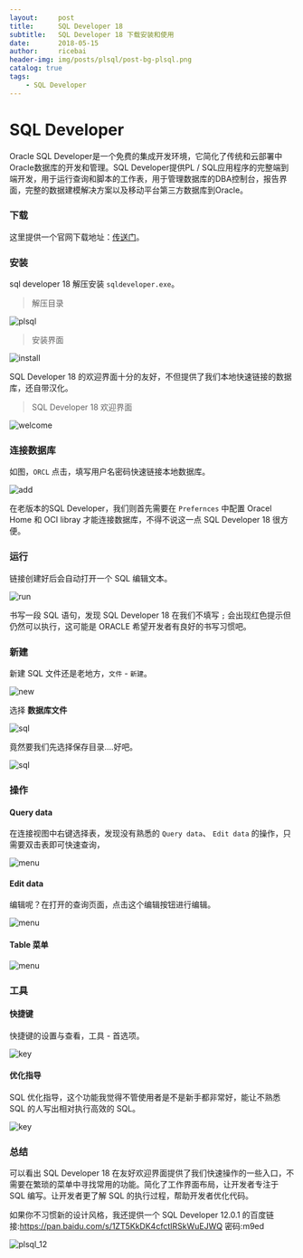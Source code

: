 ```yaml
---
layout:     post
title:      SQL Developer 18
subtitle:   SQL Developer 18 下载安装和使用
date:       2018-05-15
author:     ricebai
header-img: img/posts/plsql/post-bg-plsql.png
catalog: true
tags:
    - SQL Developer
---
```


# SQL Developer

Oracle SQL Developer是一个免费的集成开发环境，它简化了传统和云部署中Oracle数据库的开发和管理。SQL Developer提供PL / SQL应用程序的完整端到端开发，用于运行查询和脚本的工作表，用于管理数据库的DBA控制台，报告界面，完整的数据建模解决方案以及移动平台第三方数据库到Oracle。

### 下载

这里提供一个官网下载地址：[传送门]( http://www.oracle.com/technetwork/developer-tools/sql-developer/downloads/index.html)。

### 安装

sql developer 18 解压安装 `sqldeveloper.exe`。

> 解压目录

![plsql](https://ricebai.github.io/img/posts/plsql/plsql.jpg)

> 安装界面

![install](https://ricebai.github.io/img/posts/plsql/plsql_install.jpg)

SQL Developer 18 的欢迎界面十分的友好，不但提供了我们本地快速链接的数据库，还自带汉化。

> SQL Developer 18 欢迎界面

![welcome](https://ricebai.github.io/img/posts/plsql/plsql_welcome.jpg)

### 连接数据库

如图，`ORCL` 点击，填写用户名密码快速链接本地数据库。

![add](https://ricebai.github.io/img/posts/plsql/plsql_add.jpg)

在老版本的SQL Developer，我们则首先需要在 `Prefernces` 中配置 Oracel Home 和 OCI libray 才能连接数据库，不得不说这一点 SQL Developer 18 很方便。

### 运行

链接创建好后会自动打开一个 SQL 编辑文本。

![run](https://ricebai.github.io/img/posts/plsql/plsql_run.jpg)

书写一段 SQL 语句，发现 SQL Developer 18 在我们不填写 `;` 会出现红色提示但仍然可以执行，这可能是 ORACLE 希望开发者有良好的书写习惯吧。

### 新建

新建 SQL 文件还是老地方，`文件` - `新建`。

![new](https://ricebai.github.io/img/posts/plsql/plsql_new.jpg)

选择 **数据库文件**

![sql](https://ricebai.github.io/img/posts/plsql/plsql_sql.jpg)

竟然要我们先选择保存目录....好吧。

![sql](https://ricebai.github.io/img/posts/plsql/plsql_sqld.jpg)

### 操作

#### Query data

在连接视图中右键选择表，发现没有熟悉的 `Query data`、 `Edit data` 的操作，只需要双击表即可快速查询，

![menu](https://ricebai.github.io/img/posts/plsql/plsql_tab_menu.jpg)

#### Edit data

编辑呢？在打开的查询页面，点击这个编辑按钮进行编辑。

![menu](https://ricebai.github.io/img/posts/plsql/plsql_edit.jpg)

#### Table 菜单

![menu](https://ricebai.github.io/img/posts/plsql/plsql_menu.jpg)

### 工具

#### 快捷键

快捷键的设置与查看，工具 - 首选项。

![key](https://ricebai.github.io/img/posts/plsql/plsql_set.jpg)

#### 优化指导

SQL 优化指导，这个功能我觉得不管使用者是不是新手都非常好，能让不熟悉 SQL 的人写出相对执行高效的 SQL。

![key](https://ricebai.github.io/img/posts/plsql/plsql_opt.jpg)

### 总结

可以看出 SQL Developer 18 在友好欢迎界面提供了我们快速操作的一些入口，不需要在繁琐的菜单中寻找常用的功能。简化了工作界面布局，让开发者专注于 SQL 编写。让开发者更了解 SQL 的执行过程，帮助开发者优化代码。

如果你不习惯新的设计风格，我还提供一个 SQL Developer 12.0.1 的百度链接:https://pan.baidu.com/s/1ZT5KkDK4cfctIRSkWuEJWQ 密码:m9ed

![plsql_12](https://ricebai.github.io/img/posts/plsql/plsql_12.jpg)
